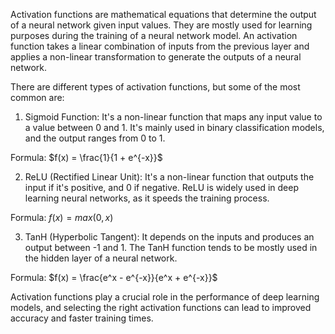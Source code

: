 Activation functions are mathematical equations that determine the output of a neural network given input values. They are mostly used for learning purposes during the training of a neural network model. An activation function takes a linear combination of inputs from the previous layer and applies a non-linear transformation to generate the outputs of a neural network.

There are different types of activation functions, but some of the most common are:

1. Sigmoid Function: It's a non-linear function that maps any input value to a value between 0 and 1. It's mainly used in binary classification models, and the output ranges from 0 to 1.

Formula: $f(x) = \frac{1}{1 + e^{-x}}$

2. ReLU (Rectified Linear Unit): It's a non-linear function that outputs the input if it's positive, and 0 if negative. ReLU is widely used in deep learning neural networks, as it speeds the training process.

Formula: $f(x) = max(0,x)$

3. TanH (Hyperbolic Tangent): It depends on the inputs and produces an output between -1 and 1. The TanH function tends to be mostly used in the hidden layer of a neural network.

Formula: $f(x) = \frac{e^x - e^{-x}}{e^x + e^{-x}}$

Activation functions play a crucial role in the performance of deep learning models, and selecting the right activation functions can lead to improved accuracy and faster training times.